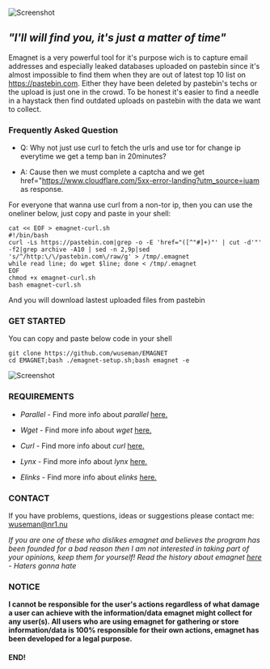![Screenshot](https://nr1.nu/emagnet-banner.png)

## _"I'll will find you, it's just a matter of time"_

Emagnet is a very powerful tool for it's purpose wich is to capture email addresses and especially leaked databases uploaded on pastebin since it's almost impossible to find them when they are out of latest top 10 list on https://pastebin.com. Either they have been deleted by pastebin's techs or the upload is just one in the crowd. To be honest it's easier to find a needle in a haystack then find outdated uploads on pastebin with the data we want to collect.

### Frequently Asked Question

- Q: Why not just use curl to fetch the urls and use tor for change ip everytime we get a temp ban in 20minutes?

- A: Cause then we must complete a captcha and we get href="https://www.cloudflare.com/5xx-error-landing?utm_source=iuam as response. 

For everyone that wanna use curl from a non-tor ip, then you can use the oneliner below, just copy and paste in your shell:

    cat << EOF > emagnet-curl.sh
    #!/bin/bash
    curl -Ls https://pastebin.com|grep -o -E 'href="([^"#]+)"' | cut -d'"' -f2|grep archive -A10 | sed -n 2,9p|sed 's/^/http:\/\/pastebin.com\/raw/g' > /tmp/.emagnet
    while read line; do wget $line; done < /tmp/.emagnet
    EOF
    chmod +x emagnet-curl.sh
    bash emagnet-curl.sh 
    
And you will download lastest uploaded files from pastebin
### GET STARTED

  You can copy and paste below code in your shell 

    git clone https://github.com/wuseman/EMAGNET
    cd EMAGNET;bash ./emagnet-setup.sh;bash emagnet -e
    
 ![Screenshot](https://nr1.nu/emagnet-howto.gif)

### REQUIREMENTS

- _Parallel_ - Find more info about _parallel_ [here.](https://www.gnu.org/software/parallel/)

- _Wget_     - Find more info about _wget_ [here.](https://www.gnu.org/software/wget/)

- _Curl_    - Find more info about _curl_ [here.](https://github.com/curl/curl)

- _Lynx_     - Find more info about _lynx_ [here.](https://lynx.browser.org/)

- _Elinks_   - Find more info about _elinks_ [here.](http://elinks.or.cz/)

### CONTACT 

  If you have problems, questions, ideas or suggestions please contact me: wuseman@nr1.nu

_If you are one of these who dislikes emagnet and believes the program has been founded for a bad reason then I am not interested in taking part of your opinions, keep them
for yourself! Read the history about emagnet [here](https://github.com/wuseman/EMAGNET/wiki/About) - Haters gonna hate_

### NOTICE

**I cannot be responsible for the user's actions regardless of what damage a user can achieve with the information/data emagnet might collect for any user(s). All users who are 
using emagnet for gathering or store information/data is 100% responsible for their own actions, emagnet has been developed for a legal purpose.**

#### END!




